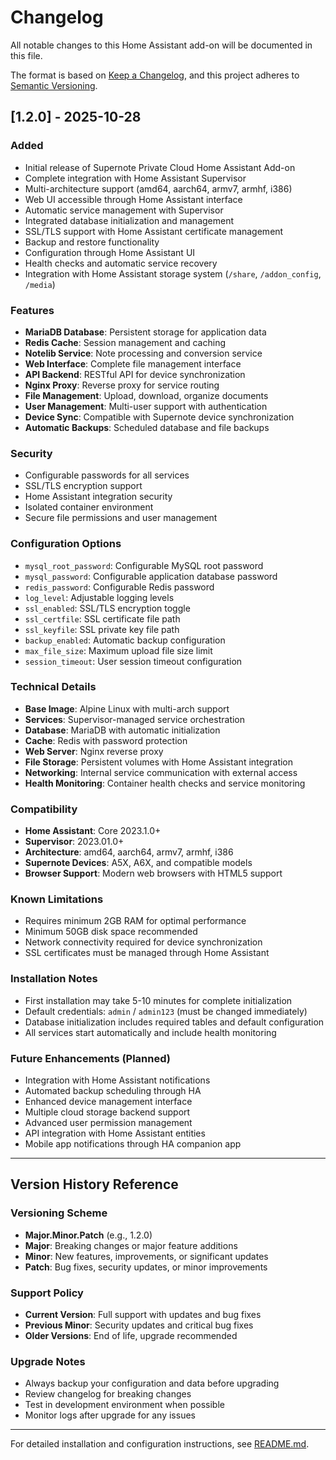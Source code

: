 # Changelog

All notable changes to this Home Assistant add-on will be documented in this file.

The format is based on [Keep a Changelog](https://keepachangelog.com/en/1.0.0/),
and this project adheres to [Semantic Versioning](https://semver.org/spec/v2.0.0.html).

## [1.2.0] - 2025-10-28

### Added

- Initial release of Supernote Private Cloud Home Assistant Add-on
- Complete integration with Home Assistant Supervisor
- Multi-architecture support (amd64, aarch64, armv7, armhf, i386)
- Web UI accessible through Home Assistant interface
- Automatic service management with Supervisor
- Integrated database initialization and management
- SSL/TLS support with Home Assistant certificate management
- Backup and restore functionality
- Configuration through Home Assistant UI
- Health checks and automatic service recovery
- Integration with Home Assistant storage system (`/share`, `/addon_config`, `/media`)

### Features

- **MariaDB Database**: Persistent storage for application data
- **Redis Cache**: Session management and caching
- **Notelib Service**: Note processing and conversion service
- **Web Interface**: Complete file management interface
- **API Backend**: RESTful API for device synchronization
- **Nginx Proxy**: Reverse proxy for service routing
- **File Management**: Upload, download, organize documents
- **User Management**: Multi-user support with authentication
- **Device Sync**: Compatible with Supernote device synchronization
- **Automatic Backups**: Scheduled database and file backups

### Security

- Configurable passwords for all services
- SSL/TLS encryption support
- Home Assistant integration security
- Isolated container environment
- Secure file permissions and user management

### Configuration Options

- `mysql_root_password`: Configurable MySQL root password
- `mysql_password`: Configurable application database password
- `redis_password`: Configurable Redis password
- `log_level`: Adjustable logging levels
- `ssl_enabled`: SSL/TLS encryption toggle
- `ssl_certfile`: SSL certificate file path
- `ssl_keyfile`: SSL private key file path
- `backup_enabled`: Automatic backup configuration
- `max_file_size`: Maximum upload file size limit
- `session_timeout`: User session timeout configuration

### Technical Details

- **Base Image**: Alpine Linux with multi-arch support
- **Services**: Supervisor-managed service orchestration
- **Database**: MariaDB with automatic initialization
- **Cache**: Redis with password protection
- **Web Server**: Nginx reverse proxy
- **File Storage**: Persistent volumes with Home Assistant integration
- **Networking**: Internal service communication with external access
- **Health Monitoring**: Container health checks and service monitoring

### Compatibility

- **Home Assistant**: Core 2023.1.0+
- **Supervisor**: 2023.01.0+
- **Architecture**: amd64, aarch64, armv7, armhf, i386
- **Supernote Devices**: A5X, A6X, and compatible models
- **Browser Support**: Modern web browsers with HTML5 support

### Known Limitations

- Requires minimum 2GB RAM for optimal performance
- Minimum 50GB disk space recommended
- Network connectivity required for device synchronization
- SSL certificates must be managed through Home Assistant

### Installation Notes

- First installation may take 5-10 minutes for complete initialization
- Default credentials: `admin` / `admin123` (must be changed immediately)
- Database initialization includes required tables and default configuration
- All services start automatically and include health monitoring

### Future Enhancements (Planned)

- Integration with Home Assistant notifications
- Automated backup scheduling through HA
- Enhanced device management interface
- Multiple cloud storage backend support
- Advanced user permission management
- API integration with Home Assistant entities
- Mobile app notifications through HA companion app

---

## Version History Reference

### Versioning Scheme

- **Major.Minor.Patch** (e.g., 1.2.0)
- **Major**: Breaking changes or major feature additions
- **Minor**: New features, improvements, or significant updates
- **Patch**: Bug fixes, security updates, or minor improvements

### Support Policy

- **Current Version**: Full support with updates and bug fixes
- **Previous Minor**: Security updates and critical bug fixes
- **Older Versions**: End of life, upgrade recommended

### Upgrade Notes

- Always backup your configuration and data before upgrading
- Review changelog for breaking changes
- Test in development environment when possible
- Monitor logs after upgrade for any issues

---

For detailed installation and configuration instructions, see [README.md](README.md).
